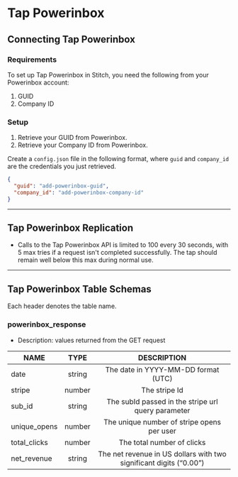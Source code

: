 # Tap Powerinbox

## Connecting Tap Powerinbox

### Requirements

To set up Tap Powerinbox in Stitch, you need the following from your Powerinbox account:
1. GUID
2. Company ID

### Setup

1. Retrieve your GUID from Powerinbox.
2. Retrieve your Company ID from Powerinbox.

Create a `config.json` file in the following format, where `guid` and `company_id` are the credentials you just retrieved.

```json
{
  "guid": "add-powerinbox-guid",
  "company_id": "add-powerinbox-company-id"
}
```

---

## Tap Powerinbox Replication

- Calls to the Tap Powerinbox API is limited to 100 every 30 seconds, with 5 max tries if a request isn't completed successfully. The tap should remain well below this max during normal use.

---

## Tap Powerinbox Table Schemas

Each header denotes the table name.

### powerinbox_response
- Description: values returned from the GET request

| NAME          | TYPE   | DESCRIPTION  |
| ------------- |:------:| :-----------------------------------------------------------------:|
| date          | string | The date in YYYY-MM-DD format (UTC)                                |
| stripe        | number | The stripe Id                                                      |
| sub_id        | string | The subId passed in the stripe url query parameter                 |
| unique_opens  | number | The unique number of stripe opens per user                         |
| total_clicks  | number | The total number of clicks                                         |
| net_revenue   | string | The net revenue in US dollars with two significant digits (“0.00”) |
